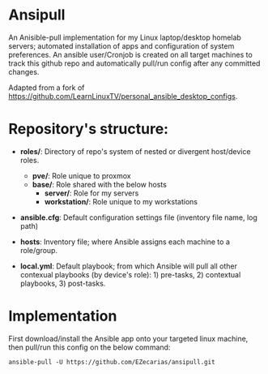 # Ansipull

An Anisible-pull implementation for my Linux laptop/desktop homelab servers; automated installation of apps and configuration of system preferences. An ansible user/Cronjob is created on all target machines to track this github repo and automatically pull/run config after any committed changes.

Adapted from a fork of https://github.com/LearnLinuxTV/personal_ansible_desktop_configs.

# Repository's structure:
- **roles/**: Directory of repo's system of nested or divergent host/device roles.
  - **pve/**: Role unique to proxmox
  - **base/**: Role shared with the below hosts
    - **server/**: Role for my servers
    - **workstation/**: Role unique to my workstations

- **ansible.cfg**: Default configuration settings file (inventory file name, log path)
  
- **hosts**: Inventory file; where Ansible assigns each machine to a role/group.

- **local.yml**: Default playbook; from which Ansible will pull all other contexual playbooks (by device's role): 1) pre-tasks, 2) contextual playbooks, 3) post-tasks.

# Implementation

First download/install the Ansible app onto your targeted linux machine, then pull/run this config on the below command: 
```
ansible-pull -U https://github.com/EZecarias/ansipull.git
```
